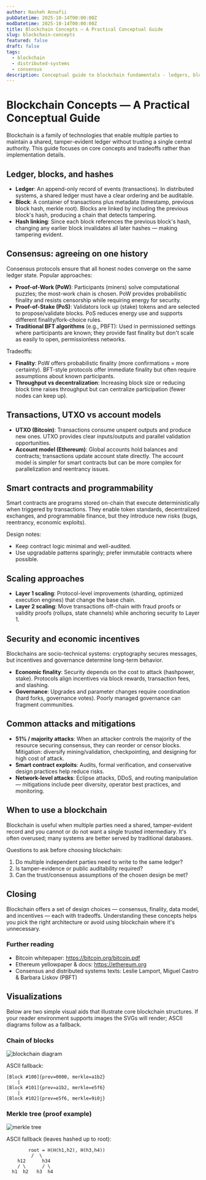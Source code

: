 ```yaml
---
author: Nasheh Annafii
pubDatetime: 2025-10-14T00:00:00Z
modDatetime: 2025-10-14T00:00:00Z
title: Blockchain Concepts — A Practical Conceptual Guide
slug: blockchain-concepts
featured: false
draft: false
tags:
  - blockchain
  - distributed-systems
  - consensus
description: Conceptual guide to blockchain fundamentals - ledgers, blocks, consensus, finality, smart contracts, and design tradeoffs.
---
```


# Blockchain Concepts — A Practical Conceptual Guide

Blockchain is a family of technologies that enable multiple parties to maintain a shared, tamper-evident ledger without trusting a single central authority. This guide focuses on core concepts and tradeoffs rather than implementation details.

## Ledger, blocks, and hashes

- **Ledger**: An append-only record of events (transactions). In distributed systems, a shared ledger must have a clear ordering and be auditable.
- **Block**: A container of transactions plus metadata (timestamp, previous block hash, merkle root). Blocks are linked by including the previous block's hash, producing a chain that detects tampering.
- **Hash linking**: Since each block references the previous block's hash, changing any earlier block invalidates all later hashes — making tampering evident.

## Consensus: agreeing on one history

Consensus protocols ensure that all honest nodes converge on the same ledger state. Popular approaches:

- **Proof-of-Work (PoW)**: Participants (miners) solve computational puzzles; the most-work chain is chosen. PoW provides probabilistic finality and resists censorship while requiring energy for security.
- **Proof-of-Stake (PoS)**: Validators lock up (stake) tokens and are selected to propose/validate blocks. PoS reduces energy use and supports different finality/fork-choice rules.
- **Traditional BFT algorithms** (e.g., PBFT): Used in permissioned settings where participants are known; they provide fast finality but don't scale as easily to open, permissionless networks.

Tradeoffs:

- **Finality**: PoW offers probabilistic finality (more confirmations = more certainty). BFT-style protocols offer immediate finality but often require assumptions about known participants.
- **Throughput vs decentralization**: Increasing block size or reducing block time raises throughput but can centralize participation (fewer nodes can keep up).

## Transactions, UTXO vs account models

- **UTXO (Bitcoin)**: Transactions consume unspent outputs and produce new ones. UTXO provides clear inputs/outputs and parallel validation opportunities.
- **Account model (Ethereum)**: Global accounts hold balances and contracts; transactions update account state directly. The account model is simpler for smart contracts but can be more complex for parallelization and reentrancy issues.

## Smart contracts and programmability

Smart contracts are programs stored on-chain that execute deterministically when triggered by transactions. They enable token standards, decentralized exchanges, and programmable finance, but they introduce new risks (bugs, reentrancy, economic exploits).

Design notes:

- Keep contract logic minimal and well-audited.
- Use upgradable patterns sparingly; prefer immutable contracts where possible.

## Scaling approaches

- **Layer 1 scaling**: Protocol-level improvements (sharding, optimized execution engines) that change the base chain.
- **Layer 2 scaling**: Move transactions off-chain with fraud proofs or validity proofs (rollups, state channels) while anchoring security to Layer 1.

## Security and economic incentives

Blockchains are socio-technical systems: cryptography secures messages, but incentives and governance determine long-term behavior.

- **Economic finality**: Security depends on the cost to attack (hashpower, stake). Protocols align incentives via block rewards, transaction fees, and slashing.
- **Governance**: Upgrades and parameter changes require coordination (hard forks, governance votes). Poorly managed governance can fragment communities.

## Common attacks and mitigations

- **51% / majority attacks**: When an attacker controls the majority of the resource securing consensus, they can reorder or censor blocks. Mitigation: diversify mining/validation, checkpointing, and designing for high cost of attack.
- **Smart contract exploits**: Audits, formal verification, and conservative design practices help reduce risks.
- **Network-level attacks**: Eclipse attacks, DDoS, and routing manipulation — mitigations include peer diversity, operator best practices, and monitoring.

## When to use a blockchain

Blockchain is useful when multiple parties need a shared, tamper-evident record and you cannot or do not want a single trusted intermediary. It's often overused; many systems are better served by traditional databases.

Questions to ask before choosing blockchain:

1. Do multiple independent parties need to write to the same ledger?
2. Is tamper-evidence or public auditability required?
3. Can the trust/consensus assumptions of the chosen design be met?

## Closing

Blockchain offers a set of design choices — consensus, finality, data model, and incentives — each with tradeoffs. Understanding these concepts helps you pick the right architecture or avoid using blockchain where it's unnecessary.

### Further reading

- Bitcoin whitepaper: https://bitcoin.org/bitcoin.pdf
- Ethereum yellowpaper & docs: https://ethereum.org
- Consensus and distributed systems texts: Leslie Lamport, Miguel Castro & Barbara Liskov (PBFT)

## Visualizations

Below are two simple visual aids that illustrate core blockchain structures. If your reader environment supports images the SVGs will render; ASCII diagrams follow as a fallback.

### Chain of blocks

![blockchain diagram](/assets/images/blockchain-diagram.svg)

ASCII fallback:

```
[Block #100]{prev=0000, merkle=a1b2}
    |
[Block #101]{prev=a1b2, merkle=e5f6}
    |
[Block #102]{prev=e5f6, merkle=9i0j}
```

### Merkle tree (proof example)

![merkle tree](/assets/images/merkle-tree.svg)

ASCII fallback (leaves hashed up to root):

```
        root = H(H(h1,h2), H(h3,h4))
         /  \
    h12      h34
    / \      / \
  h1  h2   h3  h4
```
